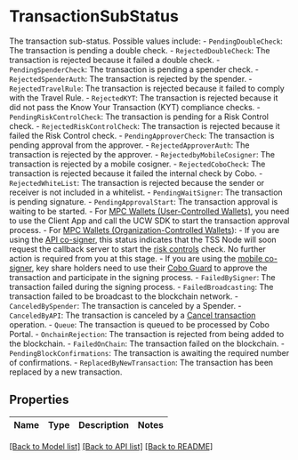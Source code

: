 # TransactionSubStatus

The transaction sub-status. Possible values include:    - `PendingDoubleCheck`: The transaction is pending a double check.    - `RejectedDoubleCheck`: The transaction is rejected because it failed a double check.   - `PendingSpenderCheck`: The transaction is pending a spender check.   - `RejectedSpenderAuth`: The transaction is rejected by the spender.   - `RejectedTravelRule`: The transaction is rejected because it failed to comply with the Travel Rule.   - `RejectedKYT`: The transaction is rejected because it did not pass the Know Your Transaction (KYT) compliance checks.   - `PendingRiskControlCheck`: The transaction is pending for a Risk Control check.   - `RejectedRiskControlCheck`: The transaction is rejected because it failed the Risk Control check.   - `PendingApproverCheck`: The transaction is pending approval from the approver.   - `RejectedApproverAuth`: The transaction is rejected by the approver.   - `RejectedbyMobileCosigner`: The transaction is rejected by a mobile cosigner.   - `RejectedCoboCheck`: The transaction is rejected because it failed the internal check by Cobo.   - `RejectedWhiteList`: The transaction is rejected because the sender or receiver is not included in a whitelist.   - `PendingWaitSigner`: The transaction is pending signature.   - `PendingApprovalStart`: The transaction approval is waiting to be started.           - For [MPC Wallets (User-Controlled Wallets)](https://manuals.cobo.com/en/portal/mpc-wallets/ucw/introduction), you need to use the Client App and call the UCW SDK to start the transaction approval process.     - For [MPC Wallets (Organization-Controlled Wallets](https://manuals.cobo.com/en/portal/mpc-wallets/ocw/introduction)):       - If you are using the [API co-signer](https://manuals.cobo.com/en/portal/mpc-wallets/ocw/create-key-share-groups), this status indicates that the TSS Node will soon request the callback server to start the [risk controls](https://manuals.cobo.com/en/portal/risk-controls/introduction) check. No further action is required from you at this stage.       - If you are using the [mobile co-signer](https://manuals.cobo.com/en/portal/mpc-wallets/ocw/create-key-share-groups), key share holders need to use their [Cobo Guard](https://manuals.cobo.com/en/guard/introduction) to approve the transaction and participate in the signing process.   - `FailedBySigner`: The transaction failed during the signing process.   - `FailedBroadcasting`: The transaction failed to be broadcast to the blockchain network.   - `CanceledBySpender`: The transaction is canceled by a Spender.   - `CanceledByAPI`: The transaction is canceled by a [Cancel transaction](/v2/api-references/transactions/cancel-transaction) operation.   - `Queue`: The transaction is queued to be processed by Cobo Portal.   - `OnchainRejection`: The transaction is rejected from being added to the blockchain.   - `FailedOnChain`: The transaction failed on the blockchain.   - `PendingBlockConfirmations`: The transaction is awaiting the required number of confirmations.   - `ReplacedByNewTransaction`: The transaction has been replaced by a new transaction. 

## Properties

Name | Type | Description | Notes
------------ | ------------- | ------------- | -------------

[[Back to Model list]](../README.md#documentation-for-models) [[Back to API list]](../README.md#documentation-for-api-endpoints) [[Back to README]](../README.md)


